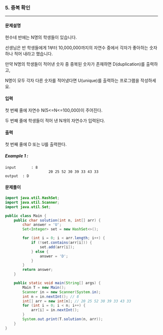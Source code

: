 ### 5. 중복 확인

---

#### 문제설명

현수네 반에는 N명의 학생들이 있습니다.

선생님은 반 학생들에게 1부터 10,000,000까지의 자연수 중에서 각자가 좋아하는 숫자 하나 적어 내라고 했습니다.

만약 N명의 학생들이 적어낸 숫자 중 중복된 숫자가 존재하면 D(duplication)를 출력하고,

N명이 모두 각자 다른 숫자를 적어냈다면 U(unique)를 출력하는 프로그램을 작성하세요.

#### 입력

첫 번째 줄에 자연수 N(5<=N<=100,000)이 주어진다.

두 번째 줄에 학생들이 적어 낸 N개의 자연수가 입력된다.

#### 출력

첫 번째 줄에 D 또는 U를 출력한다.

##### Example 1 :

```
input		: 8
					20 25 52 30 39 33 43 33
output	: D
```

#### 문제풀이

```java
import java.util.HashSet;
import java.util.Scanner;
import java.util.Set;

public class Main {
    public char solution(int n, int[] arr) {
        char answer = 'U';
        Set<Integer> set = new HashSet<>();

        for (int i = 0; i < arr.length; i++) {
            if (!set.contains(arr[i])) {
                set.add(arr[i]);
            } else {
                answer = 'D';
            }
        }
        return answer;
    }

    public static void main(String[] args) {
        Main T = new Main();
        Scanner in = new Scanner(System.in);
        int n = in.nextInt(); // 8
        int[] arr = new int[n]; // 20 25 52 30 39 33 43 33
        for (int i = 0; i < n; i++) {
            arr[i] = in.nextInt();
        }
        System.out.print(T.solution(n, arr));
    }
}

```

